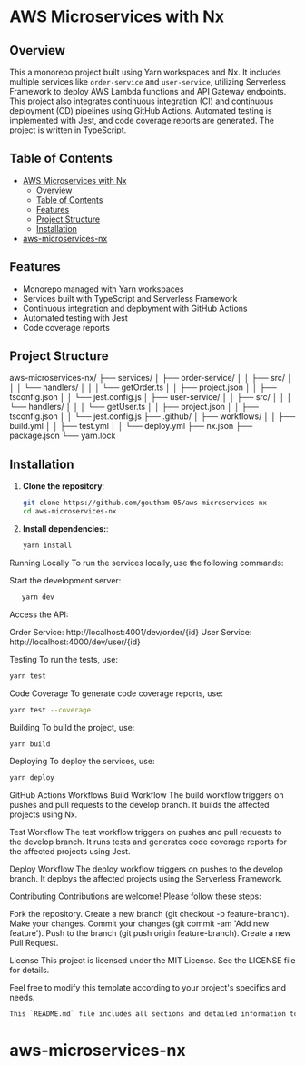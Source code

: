 # AWS Microservices with Nx

## Overview

This a monorepo project built using Yarn workspaces and Nx. It includes multiple services like `order-service` and `user-service`, utilizing Serverless Framework to deploy AWS Lambda functions and API Gateway endpoints. This project also integrates continuous integration (CI) and continuous deployment (CD) pipelines using GitHub Actions. Automated testing is implemented with Jest, and code coverage reports are generated. The project is written in TypeScript.

## Table of Contents

- [AWS Microservices with Nx](#aws-microservices-with-nx)
  - [Overview](#overview)
  - [Table of Contents](#table-of-contents)
  - [Features](#features)
  - [Project Structure](#project-structure)
  - [Installation](#installation)
- [aws-microservices-nx](#aws-microservices-nx)

## Features

- Monorepo managed with Yarn workspaces
- Services built with TypeScript and Serverless Framework
- Continuous integration and deployment with GitHub Actions
- Automated testing with Jest
- Code coverage reports

## Project Structure

aws-microservices-nx/
├── services/
│ ├── order-service/
│ │ ├── src/
│ │ │ └── handlers/
│ │ │ └── getOrder.ts
│ │ ├── project.json
│ │ ├── tsconfig.json
│ │ └── jest.config.js
│ ├── user-service/
│ │ ├── src/
│ │ │ └── handlers/
│ │ │ └── getUser.ts
│ │ ├── project.json
│ │ ├── tsconfig.json
│ │ └── jest.config.js
├── .github/
│ ├── workflows/
│ │ ├── build.yml
│ │ ├── test.yml
│ │ └── deploy.yml
├── nx.json
├── package.json
└── yarn.lock

## Installation

1. **Clone the repository**:

   ```bash
   git clone https://github.com/goutham-05/aws-microservices-nx
   cd aws-microservices-nx

   ```

2. **Install dependencies:**:

   ```bash
   yarn install

   ```

Running Locally
To run the services locally, use the following commands:

Start the development server:

```bash
   yarn dev

```

Access the API:

Order Service: http://localhost:4001/dev/order/{id}
User Service: http://localhost:4000/dev/user/{id}

Testing
To run the tests, use:

```bash
yarn test

```

Code Coverage
To generate code coverage reports, use:

```bash
yarn test --coverage

```

Building
To build the project, use:

```bash
yarn build

```

Deploying
To deploy the services, use:

```bash
yarn deploy

```

GitHub Actions Workflows
Build Workflow
The build workflow triggers on pushes and pull requests to the develop branch. It builds the affected projects using Nx.

Test Workflow
The test workflow triggers on pushes and pull requests to the develop branch. It runs tests and generates code coverage reports for the affected projects using Jest.

Deploy Workflow
The deploy workflow triggers on pushes to the develop branch. It deploys the affected projects using the Serverless Framework.

Contributing
Contributions are welcome! Please follow these steps:

Fork the repository.
Create a new branch (git checkout -b feature-branch).
Make your changes.
Commit your changes (git commit -am 'Add new feature').
Push to the branch (git push origin feature-branch).
Create a new Pull Request.

License
This project is licensed under the MIT License. See the LICENSE file for details.

Feel free to modify this template according to your project's specifics and needs.

```bash
This `README.md` file includes all sections and detailed information to help users understand and work with your project effectively.

```

# aws-microservices-nx
